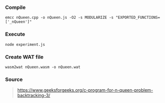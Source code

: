 ### Compile
```
emcc nQueen.cpp -o nQueen.js -O2 -s MODULARIZE -s "EXPORTED_FUNCTIONS=['_nQueen']"
```

### Execute
```
node experiment.js
```

### Create WAT file
```
wasm2wat nQueen.wasm -o nQueen.wat
```

### Source
> https://www.geeksforgeeks.org/c-program-for-n-queen-problem-backtracking-3/
